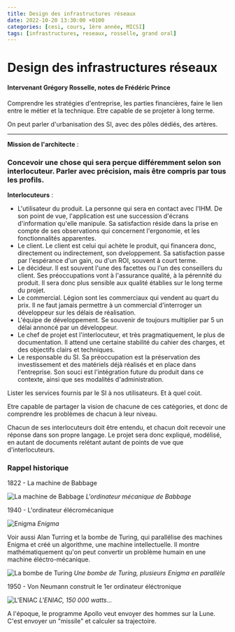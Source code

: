 ```yaml
---
title: Design des infrastructures réseaux
date: 2022-10-20 13:30:00 +0100
categories: [cesi, cours, 1ère année, MICSI]
tags: [infrastructures, reseaux, rosselle, grand oral]
---
```


# Design des infrastructures réseaux
#### Intervenant Grégory Rosselle, notes de Frédéric Prince

Comprendre les stratégies d'entreprise, les parties financières, faire le lien entre le métier et la technique. Etre capable de se projeter à long terme.

On peut parler d'urbanisation des SI, avec des pôles dédiés, des artères.

---

**Mission de l'architecte** :
### Concevoir une chose qui sera perçue différemment selon son interlocuteur. Parler avec précision, mais être compris par tous les profils.

**Interlocuteurs** :
- L'utilisateur du produit. La personne qui sera en contact avec l'IHM. De son point de vue, l'application est une succession d'écrans d'information qu'elle manipule. Sa satisfaction réside dans la prise en compte de ses observations qui concernent l'ergonomie, et les fonctionnalités apparentes.
- Le client. Le client est celui qui achète le produit, qui financera donc, directement ou indirectement, son dveloppement. Sa satisfaction passe par l'espérance d'un gain, ou d'un ROI, souvent à court terme.
- Le décideur. Il est souvent l'une des facettes ou l'un des conseillers du client. Ses préoccupations vont à l'assurance qualité, à la pérennité du produit. Il sera donc plus sensible aux qualité établies sur le long terme du projet. 
- Le commercial. Légion sont les commerciaux qui vendent au quart du prix. Il ne faut jamais permettre à un commercial d'interroger un développeur sur les délais de réalisation.
- L'équipe de développement. Se souvenir de toujours multiplier par 5 un délai annoncé par un développeur.
- Le chef de projet est l'interlocuteur, et très pragmatiquement, le plus de documentation. Il attend une certaine stabilité du cahier des charges, et des objectifs clairs et techniques.
- Le responsable du SI. Sa préoccupation est la préservation des investissement et des matériels déjà réalisés et en place dans l'entreprise. Son souci est l'intégration future du produit dans ce contexte, ainsi que ses modalités d'administration.

Lister les services fournis par le SI à nos utilisateurs. Et à quel coùt.

Etre capable de partager la vision de chacune de ces catégories, et donc de comprendre les problèmes de chacun à leur niveau.

Chacun de ses interlocuteurs doit être entendu, et chacun doit recevoir une réponse dans son propre langage. Le projet sera donc expliqué, modélisé, en autant de documents relétant autant de points de vue que d'interlocuteurs.

### Rappel historique

1822 - La machine de Babbage

![La machine de Babbage](https://upload.wikimedia.org/wikipedia/commons/a/a4/Analytical_Engine_%282290032530%29.jpg)
_L'ordinateur mécanique de Babbage_

1940 - L'ordinateur élécromécanique

![Enigma](https://download.vikidia.org/vikidia/fr/images/1/1e/Enigma_%C3%A0_quatre_rotors.jpg)
_Enigma_

Voir aussi Alan Turring et la bombe de Turing, qui parallélise des machines Enigma et créé un algorithme, une machine intellectuelle. Il montre mathématiquement qu'on peut convertir un problème humain en une machine éléctro-mécanique.

![La bombe de Turing](https://www.apprendre-en-ligne.net/crypto/Enigma/bombe.jpg)
_Une bombe de Turing, plusieurs Enigma en parallèle_

1950 - Von Neumann construit le 1er ordinateur éléctronique

![L'ENIAC](https://i.go-travels.com/img/do-more/what-is-eniac-1.jpg)
_L'ENIAC, 150 000 watts..._

A l'époque, le programme Apollo veut envoyer des hommes sur la Lune. C'est envoyer un "missile" et calculer sa trajectoire.




